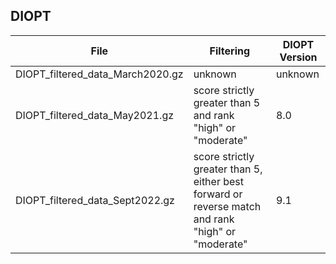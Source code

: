 ## DIOPT

| File                             | Filtering                                                                                         | DIOPT Version |
|----------------------------------|---------------------------------------------------------------------------------------------------|---------------|
| DIOPT_filtered_data_March2020.gz | unknown                                                                                           | unknown       |
| DIOPT_filtered_data_May2021.gz   | score strictly greater than 5 and rank "high" or "moderate"                                       | 8.0           |
| DIOPT_filtered_data_Sept2022.gz  | score strictly greater than 5, either best forward or reverse match and rank "high" or "moderate" | 9.1           |